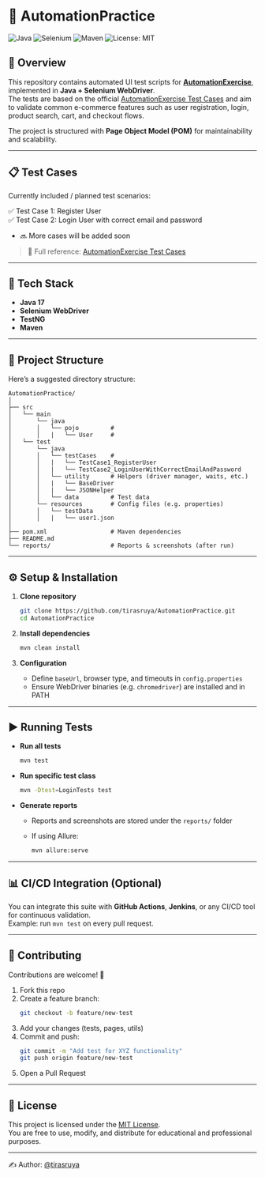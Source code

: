 # 🚀 AutomationPractice

![Java](https://img.shields.io/badge/Java-17-blue?logo=java&logoColor=white)
![Selenium](https://img.shields.io/badge/Selenium-WebDriver-green?logo=selenium&logoColor=white)
![Maven](https://img.shields.io/badge/Maven-Build-orange?logo=apachemaven&logoColor=white)
![License: MIT](https://img.shields.io/badge/License-MIT-yellow.svg)

## 🧪 Overview

This repository contains automated UI test scripts for **[AutomationExercise](https://automationexercise.com/)**, implemented in **Java + Selenium WebDriver**.  
The tests are based on the official [AutomationExercise Test Cases](https://automationexercise.com/test_cases) and aim to validate common e-commerce features such as user registration, login, product search, cart, and checkout flows.

The project is structured with **Page Object Model (POM)** for maintainability and scalability.

---

## 📋 Test Cases

Currently included / planned test scenarios:

✅ Test Case 1: Register User  
✅ Test Case 2: Login User with correct email and password
- 🔜 More cases will be added soon  

> 📌 Full reference: [AutomationExercise Test Cases](https://automationexercise.com/test_cases)

---

## 🧱 Tech Stack

- **Java 17**  
- **Selenium WebDriver**  
- **TestNG**  
- **Maven**  

---

## 📂 Project Structure

Here’s a suggested directory structure:

```
AutomationPractice/
│
├── src
│   └── main
│       └── java
│       │   └── pojo         #
│       │   |   └── User     #
│   └── test
│       └── java
│       │   └── testCases    #
│       │   |   └── TestCase1_RegisterUser
│       │   |   └── TestCase2_LoginUserWithCorrectEmailAndPassword
│       │   └── utility      # Helpers (driver manager, waits, etc.)
│       │   |   └── BaseDriver
│       │   |   └── JSONHelper
│       │   └── data         # Test data
│       └── resources        # Config files (e.g. properties)
│       │   └── testData
│       │   |   └── user1.json 
│
├── pom.xml                  # Maven dependencies
├── README.md
└── reports/                 # Reports & screenshots (after run)
```

---

## ⚙️ Setup & Installation

1. **Clone repository**

   ```bash
   git clone https://github.com/tirasruya/AutomationPractice.git
   cd AutomationPractice
   ```

2. **Install dependencies**

   ```bash
   mvn clean install
   ```

3. **Configuration**
   - Define `baseUrl`, browser type, and timeouts in `config.properties`
   - Ensure WebDriver binaries (e.g. `chromedriver`) are installed and in PATH

---

## ▶️ Running Tests

- **Run all tests**

  ```bash
  mvn test
  ```

- **Run specific test class**

  ```bash
  mvn -Dtest=LoginTests test
  ```

- **Generate reports**
  - Reports and screenshots are stored under the `reports/` folder  
  - If using Allure:  

    ```bash
    mvn allure:serve
    ```

---

## 📊 CI/CD Integration (Optional)

You can integrate this suite with **GitHub Actions**, **Jenkins**, or any CI/CD tool for continuous validation.  
Example: run `mvn test` on every pull request.

---

## 🤝 Contributing

Contributions are welcome! 🚀

1. Fork this repo  
2. Create a feature branch:  
   ```bash
   git checkout -b feature/new-test
   ```
3. Add your changes (tests, pages, utils)  
4. Commit and push:  
   ```bash
   git commit -m "Add test for XYZ functionality"
   git push origin feature/new-test
   ```
5. Open a Pull Request  

---

## 📄 License

This project is licensed under the [MIT License](LICENSE).  
You are free to use, modify, and distribute for educational and professional purposes.

---

✍️ Author: [@tirasruya](https://github.com/tirasruya)
